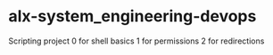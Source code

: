 # alx-system_engineering-devops
Scripting project
0 for shell basics
1 for permissions
2 for redirections
